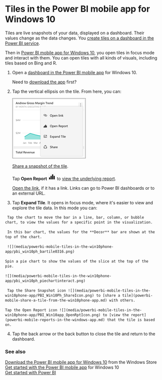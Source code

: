 <properties 
   pageTitle="Tiles in the Power BI mobile app for Windows 10"
   description="Tiles in the Power BI mobile app for Windows 10"
   services="powerbi" 
   documentationCenter="" 
   authors="maggiesMSFT" 
   manager="mblythe" 
   editor=""
   tags=""
   qualityFocus="no"
   qualityDate=""/>
 
<tags
   ms.service="powerbi"
   ms.devlang="NA"
   ms.topic="article"
   ms.tgt_pltfrm="NA"
   ms.workload="powerbi"
   ms.date="04/07/2016"
   ms.author="maggies"/>

# Tiles in the Power BI mobile app for Windows 10  

Tiles are live snapshots of your data, displayed on a dashboard. Their values change as the data changes. You [create tiles on a dashboard in the Power BI service](powerbi-service-dashboard-tiles.md). 

Then in [Power BI mobile app for Windows 10](powerbi-mobile-win10phone-app-get-started.md), you open tiles in focus mode and interact with them. You can open tiles with all kinds of visuals, including tiles based on Bing and R.

1.  Open a [dashboard in the Power BI mobile app](powerbi-mobile-dashboards-in-the-win10phone-app.md) for Windows 10.

    Need to [download the app](http://go.microsoft.com/fwlink/?LinkID=526478) first?

2. Tap the vertical ellipsis on the tile. From here, you can: 

    ![](media/powerbi-mobile-tiles-in-the-win10phone-app/pbi_win10tileellpslink.png)

    [Share a snapshot of the tile](powerbi-mobile-share-a-tile-from-the-win10phone-app.md).

    Tap **Open Report** ![](media/powerbi-mobile-reports-in-the-windows-app/PBI_Win10app_OpenRptIcon.png) to [view the underlying report](powerbi-mobile-reports-in-the-windows-app.md).

    [Open the link](powerbi-service-edit-a-tile-in-a-dashboard.md#hyperlink), if it has a link. Links can go to Power BI dashboards or to an external URL.

3.    Tap **Expand Tile**. It opens in focus mode, where it's easier to view and explore the tile data. In this mode you can:

     Tap the chart to move the bar in a line, bar, column, or bubble chart, to view the values for a specific point in the visualization.  

     In this bar chart, the values for the **Decor** bar are shown at the top of the chart.
   
     ![](media/powerbi-mobile-tiles-in-the-win10phone-app/pbi_win10ph_bartile0316.png)

    Spin a pie chart to show the values of the slice at the top of the pie.  

    ![](media/powerbi-mobile-tiles-in-the-win10phone-app/pbi_win10ph_piechartinteract.png)

     Tap the Share Snapshot icon ![](media/powerbi-mobile-tiles-in-the-win10phone-app/PBI_Win10Ph_ShareIcon.png) to [share a tile](powerbi-mobile-share-a-tile-from-the-win10phone-app.md) with others.   

    Tap the Open Report icon ![](media/powerbi-mobile-tiles-in-the-win10phone-app/PBI_Win10app_OpenRptIcon.png) to [view the report](powerbi-mobile-reports-in-the-windows-app.md) that the tile is based on. 

4.   Tap the back arrow or the back button to close the tile and return to the dashboard.

### See also  
[Download the Power BI mobile app for Windows 10](http://go.microsoft.com/fwlink/?LinkID=526478) from the Windows Store  
[Get started with the Power BI mobile app](powerbi-mobile-win10phone-app-get-started.md) for Windows 10  
[Get started with Power BI](powerbi-service-get-started.md)  
